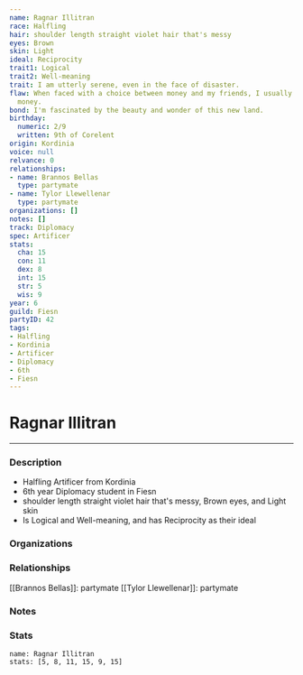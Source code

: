 ```yaml
---
name: Ragnar Illitran
race: Halfling
hair: shoulder length straight violet hair that's messy
eyes: Brown
skin: Light
ideal: Reciprocity
trait1: Logical
trait2: Well-meaning
trait: I am utterly serene, even in the face of disaster.
flaw: When faced with a choice between money and my friends, I usually choose the
  money.
bond: I'm fascinated by the beauty and wonder of this new land.
birthday:
  numeric: 2/9
  written: 9th of Corelent
origin: Kordinia
voice: null
relvance: 0
relationships:
- name: Brannos Bellas
  type: partymate
- name: Tylor Llewellenar
  type: partymate
organizations: []
notes: []
track: Diplomacy
spec: Artificer
stats:
  cha: 15
  con: 11
  dex: 8
  int: 15
  str: 5
  wis: 9
year: 6
guild: Fiesn
partyID: 42
tags:
- Halfling
- Kordinia
- Artificer
- Diplomacy
- 6th
- Fiesn
---
```

# Ragnar Illitran
---
### Description
- Halfling Artificer from Kordinia
- 6th year Diplomacy student in Fiesn
- shoulder length straight violet hair that's messy, Brown eyes, and Light skin
- Is Logical and Well-meaning, and has Reciprocity as their ideal

### Organizations

### Relationships
[[Brannos Bellas]]: partymate
[[Tylor Llewellenar]]: partymate

### Notes

### Stats
```statblock
name: Ragnar Illitran
stats: [5, 8, 11, 15, 9, 15]
```